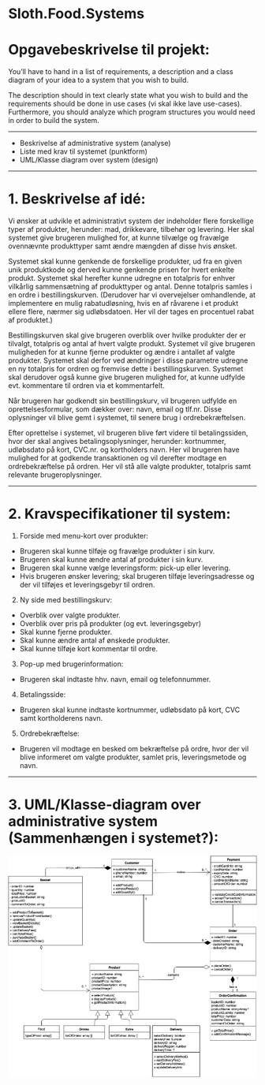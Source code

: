 # Sloth.Food.Systems
# Opgavebeskrivelse til projekt: 

You’ll have to hand in a list of requirements, a description and a class diagram of your idea to a system that you wish to build. 

The description should in text clearly state what you wish to build and the requirements should be done in use cases (vi skal ikke lave use-cases). Furthermore, you should analyze which program structures you would need in order to build the system.

---------------------------------------------------------------------------------------------------------------------------

* Beskrivelse af administrative system (analyse)
* Liste med krav til systemet (punktform)
* UML/Klasse diagram over system (design)

---------------------------------------------------------------------------------------------------------------------------

# 1. Beskrivelse af idé:

Vi ønsker at udvikle et administrativt system der indeholder flere forskellige typer af produkter, herunder: mad, drikkevare, tilbehør og levering. Her skal systemet give brugeren mulighed for, at kunne tilvælge og fravælge ovennævnte produkttyper samt ændre mængden af disse hvis ønsket.

Systemet skal kunne genkende de forskellige produkter, ud fra en given unik produktkode og derved kunne genkende prisen for hvert enkelte produkt. Systemet skal herefter kunne udregne en totalpris for enhver vilkårlig sammensætning af produkttyper og antal. Denne totalpris samles i en ordre i bestillingskurven. (Derudover har vi overvejelser omhandlende, at implementere en mulig rabatudløsning, hvis en af råvarene i et produkt ellere flere, nærmer sig udløbsdatoen. Her vil der tages en procentuel rabat af produktet.)

Bestillingskurven skal give brugeren overblik over hvilke produkter der er tilvalgt, totalpris og antal af hvert valgte produkt. Systemet vil give brugeren muligheden for at kunne fjerne produkter og ændre i antallet af valgte produkter. Systemet skal derfor ved ændringer i disse parametre udregne en ny totalpris for ordren og fremvise dette i bestillingskurven. Systemet skal derudover også kunne give brugeren mulighed for, at kunne udfylde evt. kommentare til ordren via et kommentarfelt.

Når brugeren har godkendt sin bestillingskurv, vil brugeren udfylde en oprettelsesformular, som dækker over: navn, email og tlf.nr. Disse oplysninger vil blive gemt i systemet, til senere brug i ordrebekræftelsen.

Efter oprettelse i systemet, vil brugeren blive ført videre til betalingssiden, hvor der skal angives betalingsoplysninger, herunder: kortnummer, udløbsdato på kort, CVC.nr. og kortholders navn. Her vil brugeren have mulighed for at godkende transaktionen og vil derefter modtage en ordrebekræftelse på ordren. Her vil stå alle valgte produkter, totalpris samt relevante brugeroplysninger.

---------------------------------------------------------------------------------------------------------------------------

# 2. Kravspecifikationer til system:

1. Forside med menu-kort over produkter:
  * Brugeren skal kunne tilføje og fravælge produkter i sin kurv.
  * Brugeren skal kunne ændre antal af produkter i sin kurv.
  * Brugeren skal kunne vælge leveringsform: pick-up eller levering.
  * Hvis brugeren ønsker levering; skal brugeren tilføje leveringsadresse og der vil tilføjes et leveringsgebyr til ordren.






2. Ny side med bestillingskurv:
  * Overblik over valgte produkter.
  * Overblik over pris på produkter (og evt. leveringsgebyr)
  * Skal kunne fjerne produkter.
  * Skal kunne ændre antal af ønskede produkter.
  * Skal kunne tilføje kort kommentar til ordre.






3. Pop-up med brugerinformation:
  * Brugeren skal indtaste hhv. navn, email og telefonnummer.






4. Betalingsside:
  * Brugeren skal kunne indtaste kortnummer, udløbsdato på kort, CVC samt kortholderens navn.






5. Ordrebekræftelse:
  * Brugeren vil modtage en besked om bekræftelse på ordre, hvor der vil blive informeret om valgte produkter, samlet pris, leveringsmetode og navn.

---------------------------------------------------------------------------------------------------------------------------

# 3. UML/Klasse-diagram over administrative system (Sammenhængen i systemet?):

![UML klasse diagram](/UML.png)
